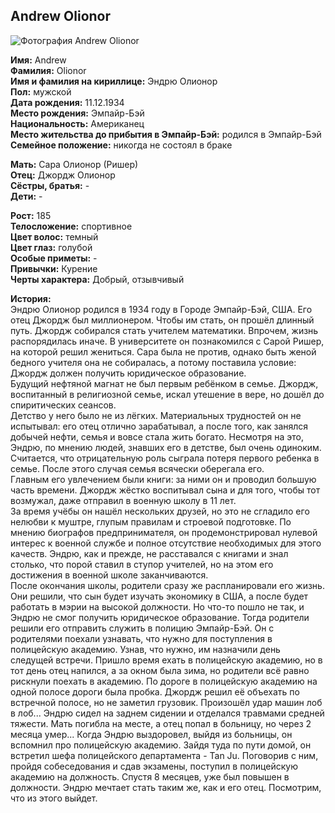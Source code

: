 ## Andrew Olionor

![Фотография Andrew Olionor](https://imgur.com/a/bIHVf4z)

**Имя:** Andrew  
**Фамилия:** Olionor  
**Имя и фамилия на кириллице:** Эндрю Олионор  
**Пол:** мужской  
**Дата рождения:** 11.12.1934  
**Место рождения:** Эмпайр-Бэй  
**Национальность:** Американец  
**Место жительства до прибытия в Эмпайр-Бэй:** родился в Эмпайр-Бэй  
**Семейное положение:** никогда не состоял в браке

**Мать:** Сара Олионор (Ришер)  
**Отец:** Джордж Олионор  
**Сёстры, братья:** -  
**Дети:** -

**Рост:** 185  
**Телосложение:** спортивное  
**Цвет волос:** темный  
**Цвет глаз:** голубой  
**Особые приметы:** -  
**Привычки:** Курение  
**Черты характера:** Добрый, отзывчивый

**История:**  
Эндрю Олионор родился в 1934 году в Городе Эмпайр-Бэй, США. Его отец Джордж был миллионером. Чтобы им стать, он прошёл длинный путь. Джордж собирался стать учителем математики. Впрочем, жизнь распорядилась иначе. В университете он познакомился с Сарой Ришер, на которой решил жениться. Сара была не против, однако быть женой бедного учителя она не собиралась, а потому поставила условие: Джордж должен получить юридическое образование.  
Будущий нефтяной магнат не был первым ребёнком в семье. Джордж, воспитанный в религиозной семье, искал утешение в вере, но дошёл до спиритических сеансов.  
Детство у него было не из лёгких. Материальных трудностей он не испытывал: его отец отлично зарабатывал, а после того, как занялся добычей нефти, семья и вовсе стала жить богато. Несмотря на это, Эндрю, по мнению людей, знавших его в детстве, был очень одиноким. Считается, что отрицательную роль сыграла потеря первого ребенка в семье. После этого случая семья всячески оберегала его.  
Главным его увлечением были книги: за ними он и проводил большую часть времени. Джордж жёстко воспитывал сына и для того, чтобы тот возмужал, даже отправил в военную школу в 11 лет.  
За время учёбы он нашёл нескольких друзей, но это не сгладило его нелюбви к муштре, глупым правилам и строевой подготовке. По мнению биографов предпринимателя, он продемонстрировал нулевой интерес к военной службе и полное отсутствие необходимых для этого качеств. Эндрю, как и прежде, не расставался с книгами и знал столько, что порой ставил в ступор учителей, но на этом его достижения в военной школе заканчиваются.  
После окончания школы, родители сразу же распланировали его жизнь. Они решили, что сын будет изучать экономику в США, а после будет работать в мэрии на высокой должности. Но что-то пошло не так, и Эндрю не смог получить юридическое образование. Тогда родители решили его отправить служить в полицию Эмпайр-Бэй. Он с родителями поехали узнавать, что нужно для поступления в полицейскую академию. Узнав, что нужно, им назначили день следущей встречи. Пришло время ехать в полицейскую академию, но в тот день отец напился, а за окном была зима, но родители всё равно рискнули поехать в академию. По дороге в полицейскую академию на одной полосе дороги была пробка. Джордж решил её объехать по встречной полосе, но не заметил грузовик. Произошёл удар машин лоб в лоб... Эндрю сидел на заднем сидении и отделался травмами средней тяжести. Мать погибла на месте, а отец попал в больницу, но через 2 месяца умер... Когда Эндрю выздоровел, выйдя из больницы, он вспомнил про полицейскую академию. Зайдя туда по пути домой, он встретил шефа полицейского департамента - Tan Ju. Поговорив с ним, пройдя собеседования и сдав экзамены, поступил в полицейскую академию на должность. Спустя 8 месяцев, уже был повышен в должности. Эндрю мечтает стать таким же, как и его отец. Посмотрим, что из этого выйдет.